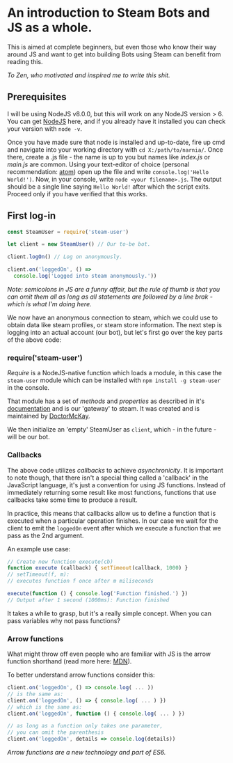 # An introduction to Steam Bots and JS as a whole.

This is aimed at complete beginners, but even those who know their way around JS and want to get into building Bots using Steam can benefit from reading this.

*To Zen, who motivated and inspired me to write this shit.*

## Prerequisites

I will be using NodeJS v8.0.0, but this will work on any NodeJS version > 6. You can get [NodeJS](https://nodejs.org/en/) here, and if you already have it installed you can check your version with `node -v`.

Once you have made sure that node is installed and up-to-date, fire up cmd and navigate into your working directory with `cd X:/path/to/narnia/`.
Once there, create a .js file - the name is up to you but names like *index.js* or *main.js* are common.
Using your text-editor of choice (personal recommendation: [atom](https://atom.io/)) open up the file and write `console.log('Hello World!')`.
Now, in your console, write `node <your filename>.js`. The output should be a single line saying `Hello World!` after which the script exits.
Proceed only if you have verified that this works.

## First log-in

```javascript
const SteamUser = require('steam-user')

let client = new SteamUser() // Our to-be bot.

client.logOn() // Log on anonymously.                           

client.on('loggedOn', () =>
  console.log('Logged into steam anonymously.'))
```
*Note: semicolons in JS are a funny affair, but the rule of thumb is that you can omit them all as long as all statements are followed by a line brak - which is what I'm doing here.*

We now have an anonymous connection to steam, which we could use to obtain data like steam profiles, or steam store information.
The next step is logging into an actual account (our bot), but let's first go over the key parts of the above code:

### require('steam-user')
*Require* is a NodeJS-native function which loads a module, in this case the `steam-user` module which can be installed with `npm install -g steam-user` in the console.

That module has a set of *methods* and *properties* as described in it's [documentation](https://github.com/DoctorMcKay/node-steam-user#steamuser) and is our 'gateway' to steam. It was created and is maintained by [DoctorMcKay](https://github.com/DoctorMcKay).

We then initialize an 'empty' SteamUser as `client`, which - in the future - will be our bot.

### Callbacks

The above code utilizes *callbacks* to achieve *asynchronicity*. It is important to note though, that there isn't a special thing called a 'callback' in the JavaScript language, it's just a convention for using JS functions. Instead of immediately returning some result like most functions, functions that use callbacks take some time to produce a result.

In practice, this means that callbacks allow us to define a function that is executed when a particular operation finishes. In our case we wait for the client to emit the `loggedOn` event after which we execute a function that we pass as the 2nd argument.

An example use case:
```javascript
// Create new function execute(cb)
function execute (callback) { setTimeout(callback, 1000) }
// setTimeout(f, m):
// executes function f once after m miliseconds

execute(function () { console.log('Function finished.') })
// Output after 1 second (1000ms): Function finished
```

It takes a while to grasp, but it's a really simple concept. When you can pass variables why not pass functions?

### Arrow functions

What might throw off even people who are familiar with JS is the arrow function shorthand (read more here: [MDN](https://developer.mozilla.org/en/docs/Web/JavaScript/Reference/Functions/Arrow_functions)).

To better understand arrow functions consider this:
```javascript
client.on('loggedOn', () => console.log( ... ))
// is the same as:
client.on('loggedOn', () => { console.log( ... ) })
// which is the same as:
client.on('loggedOn', function () { console.log( ... ) })

// as long as a function only takes one parameter,
// you can omit the parenthesis
client.on('loggedOn', details => console.log(details))
```
*Arrow functions are a new technology and part of ES6.*
